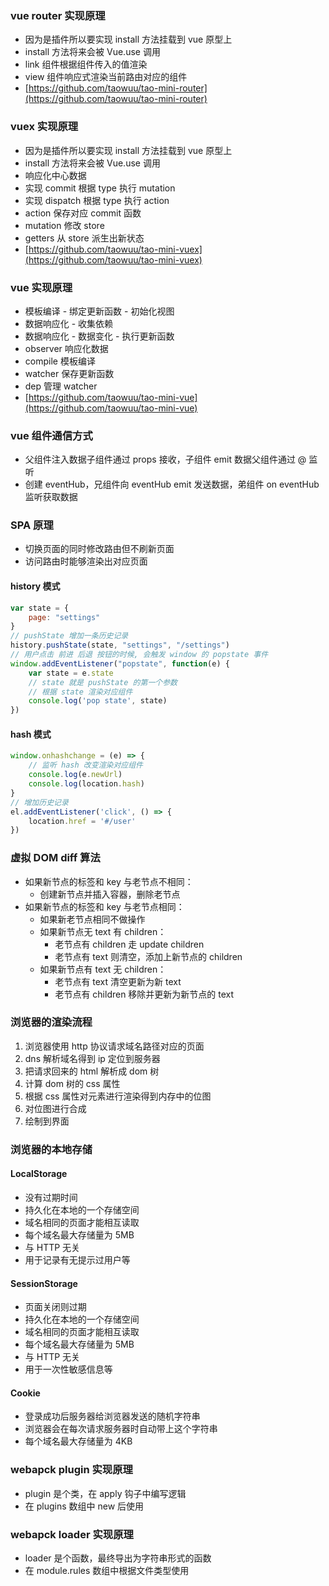 ### vue router 实现原理
- 因为是插件所以要实现 install 方法挂载到 vue 原型上
- install 方法将来会被 Vue.use 调用
- link 组件根据组件传入的值渲染
- view 组件响应式渲染当前路由对应的组件
- [https://github.com/taowuu/tao-mini-router](https://github.com/taowuu/tao-mini-router)

### vuex 实现原理
- 因为是插件所以要实现 install 方法挂载到 vue 原型上
- install 方法将来会被 Vue.use 调用
- 响应化中心数据
- 实现 commit 根据 type 执行 mutation
- 实现 dispatch 根据 type 执行 action
- action 保存对应 commit 函数
- mutation 修改 store
- getters 从 store 派生出新状态
- [https://github.com/taowuu/tao-mini-vuex](https://github.com/taowuu/tao-mini-vuex)

### vue 实现原理
- 模板编译 - 绑定更新函数 - 初始化视图<br />
- 数据响应化 - 收集依赖<br />
- 数据响应化 - 数据变化 - 执行更新函数
- observer 响应化数据
- compile 模板编译
- watcher 保存更新函数
- dep 管理 watcher
- [https://github.com/taowuu/tao-mini-vue](https://github.com/taowuu/tao-mini-vue)

### vue 组件通信方式
- 父组件注入数据子组件通过 props 接收，子组件 emit 数据父组件通过 @ 监听
- 创建 eventHub，兄组件向 eventHub emit 发送数据，弟组件 on eventHub 监听获取数据

### SPA 原理
- 切换页面的同时修改路由但不刷新页面<br />
- 访问路由时能够渲染出对应页面
#### history 模式
```js
var state = {
    page: "settings"
}
// pushState 增加一条历史记录
history.pushState(state, "settings", "/settings")
// 用户点击 前进 后退 按钮的时候, 会触发 window 的 popstate 事件
window.addEventListener("popstate", function(e) {
    var state = e.state
    // state 就是 pushState 的第一个参数
    // 根据 state 渲染对应组件
    console.log('pop state', state)
})
```
#### hash 模式
```js
window.onhashchange = (e) => {
    // 监听 hash 改变渲染对应组件
    console.log(e.newUrl)
    console.log(location.hash)
}
// 增加历史记录
el.addEventListener('click', () => {
    location.href = '#/user'
})
```

### 虚拟 DOM diff 算法
- 如果新节点的标签和 key 与老节点不相同：
    - 创建新节点并插入容器，删除老节点
- 如果新节点的标签和 key 与老节点相同：
    - 如果新老节点相同不做操作
    - 如果新节点无 text 有 children：
        - 老节点有 children 走 update children
        - 老节点有 text 则清空，添加上新节点的 children
    - 如果新节点有 text 无 children：
        - 老节点有 text 清空更新为新 text
        - 老节点有 children 移除并更新为新节点的 text 

### 浏览器的渲染流程
1. 浏览器使用 http 协议请求域名路径对应的页面
2. dns 解析域名得到 ip 定位到服务器
3. 把请求回来的 html 解析成 dom 树
4. 计算 dom 树的 css 属性
5. 根据 css 属性对元素进行渲染得到内存中的位图
6. 对位图进行合成
7. 绘制到界面

### 浏览器的本地存储
#### LocalStorage
- 没有过期时间
- 持久化在本地的一个存储空间
- 域名相同的页面才能相互读取
- 每个域名最大存储量为 5MB
- 与 HTTP 无关
- 用于记录有无提示过用户等
#### SessionStorage
- 页面关闭则过期
- 持久化在本地的一个存储空间
- 域名相同的页面才能相互读取
- 每个域名最大存储量为 5MB
- 与 HTTP 无关
- 用于一次性敏感信息等
#### Cookie
- 登录成功后服务器给浏览器发送的随机字符串
- 浏览器会在每次请求服务器时自动带上这个字符串
- 每个域名最大存储量为 4KB

### webapck plugin 实现原理
- plugin 是个类，在 apply 钩子中编写逻辑
- 在 plugins 数组中 new 后使用

### webapck loader 实现原理
- loader 是个函数，最终导出为字符串形式的函数
- 在 module.rules 数组中根据文件类型使用
